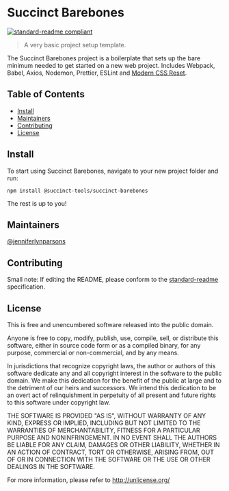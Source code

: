 # Succinct Barebones

[![standard-readme compliant](https://img.shields.io/badge/standard--readme-OK-green.svg?style=flat-square)](https://github.com/RichardLitt/standard-readme)

> A very basic project setup template.

The Succinct Barebones project is a boilerplate that sets up the bare minimum needed to get started on a new web project. Includes Webpack, Babel, Axios, Nodemon, Prettier, ESLint and [Modern CSS Reset](https://github.com/hankchizljaw/modern-css-reset).

## Table of Contents

- [Install](#install)
- [Maintainers](#maintainers)
- [Contributing](#contributing)
- [License](#license)

## Install

To start using Succinct Barebones, navigate to your new project folder and run:

```
npm install @succinct-tools/succinct-barebones
```

The rest is up to you!

## Maintainers

[@jenniferlynparsons](https://github.com/jenniferlynparsons)

## Contributing
Small note: If editing the README, please conform to the [standard-readme](https://github.com/RichardLitt/standard-readme) specification.

## License

This is free and unencumbered software released into the public domain.

Anyone is free to copy, modify, publish, use, compile, sell, or distribute this software, either in source code form or as a compiled binary, for any purpose, commercial or non-commercial, and by any means.

In jurisdictions that recognize copyright laws, the author or authors of this software dedicate any and all copyright interest in the software to the public domain. We make this dedication for the benefit of the public at large and to the detriment of our heirs and successors. We intend this dedication to be an overt act of relinquishment in perpetuity of all present and future rights to this software under copyright law.

THE SOFTWARE IS PROVIDED "AS IS", WITHOUT WARRANTY OF ANY KIND, EXPRESS OR IMPLIED, INCLUDING BUT NOT LIMITED TO THE WARRANTIES OF MERCHANTABILITY, FITNESS FOR A PARTICULAR PURPOSE AND NONINFRINGEMENT. IN NO EVENT SHALL THE AUTHORS BE LIABLE FOR ANY CLAIM, DAMAGES OR OTHER LIABILITY, WHETHER IN AN ACTION OF CONTRACT, TORT OR OTHERWISE, ARISING FROM, OUT OF OR IN CONNECTION WITH THE SOFTWARE OR THE USE OR OTHER DEALINGS IN THE SOFTWARE.

For more information, please refer to <http://unlicense.org/>